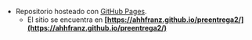 - Repositorio hosteado con [GitHub Pages](https://pages.github.com/).
  - El sitio se encuentra en **[https://ahhfranz.github.io/preentrega2/](https://ahhfranz.github.io/preentrega2/)**
